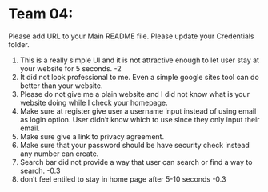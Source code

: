 # Team 04:
Please add URL to your Main README file. Please update your Credentials folder.                
1. This is a really simple UI and it is not attractive enough to let user stay at your website for 5 seconds.    -2
2. It did not look professional to me. Even a simple google sites tool can do better than your website.
3. Please do not give me a plain website and I did not know what is your website doing while I check your homepage.
4. Make sure at register give user a username input instead of using email as login option. User didn’t know which to use since they only input their email.
5. Make sure give a link to privacy agreement.
6. Make sure that your password should be have security check instead any number can create.
7. Search bar did not provide a way that user can search or find a way to search.    -0.3
8. don’t feel entiled to stay in home page after 5-10 seconds -0.3
